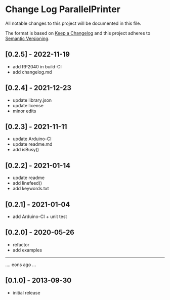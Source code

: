 # Change Log ParallelPrinter

All notable changes to this project will be documented in this file.

The format is based on [Keep a Changelog](http://keepachangelog.com/)
and this project adheres to [Semantic Versioning](http://semver.org/).


## [0.2.5] - 2022-11-19
- add RP2040 in build-CI
- add changelog.md

## [0.2.4] - 2021-12-23
- update library.json
- update license
- minor edits

## [0.2.3] - 2021-11-11
- update Arduino-CI
- update readme.md
- add isBusy()

## [0.2.2] - 2021-01-14
- update readme
- add linefeed()
- add keywords.txt

## [0.2.1] - 2021-01-04
- add Arduino-CI + unit test

## [0.2.0] - 2020-05-26
- refactor
- add examples

----

.... eons ago ...

## [0.1.0] - 2013-09-30
- initial release

